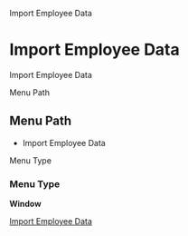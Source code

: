 
Import Employee Data
# Import Employee Data


Import Employee Data

Menu Path
## Menu Path



- Import Employee Data

Menu Type
### Menu Type

**Window**


[Import Employee Data](../../functional-guide/window/window-import-employee-data.md)